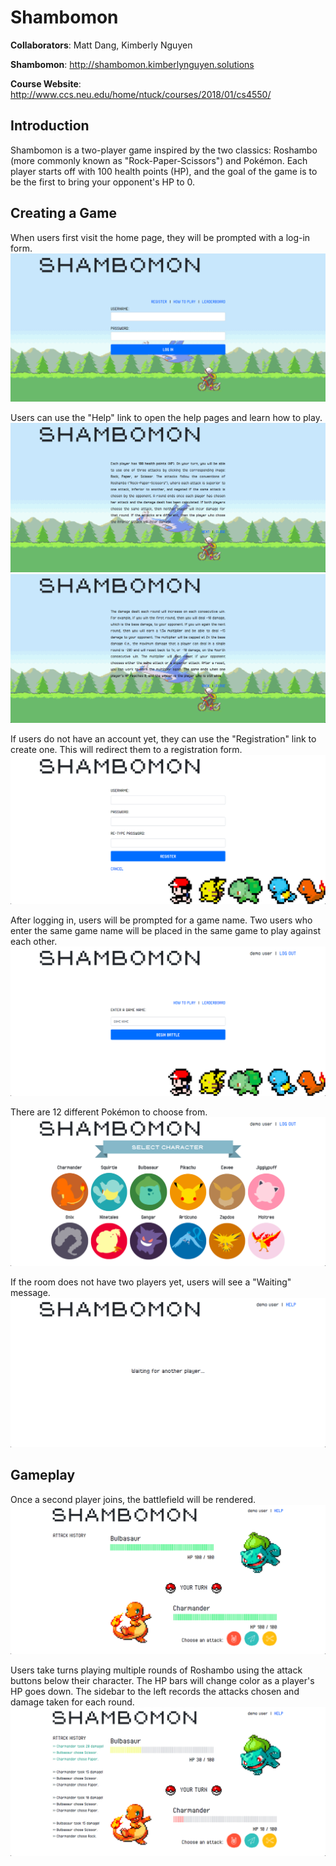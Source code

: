 # Shambomon
**Collaborators**: Matt Dang, Kimberly Nguyen 

**Shambomon**: http://shambomon.kimberlynguyen.solutions

**Course Website**: http://www.ccs.neu.edu/home/ntuck/courses/2018/01/cs4550/

## Introduction
Shambomon is a two-player game inspired by the two classics: Roshambo (more 
commonly known as "Rock-Paper-Scissors") and Pokémon. Each player starts off 
with 100 health points (HP), and the goal of the game is to be the first to 
bring your opponent's HP to 0.

## Creating a Game
When users first visit the home page, they will be prompted with a log-in form. 
![index page](screenshots/index.png) 

Users can use the "Help" link to open the help pages and learn how to play. 
![index page help](screenshots/index-help-pg-1.png) 
![index page help](screenshots/index-help-pg-2.png) 

If users do not have an account yet, they can use the "Registration" link to 
create one. This will redirect them to a registration form. 
![registration form](screenshots/registration.png) 

After logging in, users will be prompted for a game name. Two users who enter 
the same game name will be placed in the same game to play against each other. 
![game name form](screenshots/game-name.png) 

There are 12 different Pokémon to choose from. 
![character selection page](screenshots/character-selection.png) 

If the room does not have two players yet, users will see a "Waiting" message. 
![waiting page](screenshots/waiting.png) 

## Gameplay
Once a second player joins, the battlefield will be rendered. 
![battlefield page](screenshots/battlefield.png) 

Users take turns playing multiple rounds of Roshambo using the attack buttons 
below their character. The HP bars will change color as a player's HP goes down. 
The sidebar to the left records the attacks chosen and damage taken for each 
round. 
![battlefield page](screenshots/mid-game.png) 